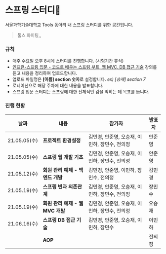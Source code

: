 # 스프링 스터디🧐

서울과학기술대학교 Tools 동아리 내 스프링 스터디를 위한 공간입니다.
>툴스 화이팅,,

### 규칙
* 매주 수요일 오후 8시에 스터디를 진행합니다. (시험기간 휴식)
* [인프런-스프링 입문 - 코드로 배우는 스프링 부트, 웹 MVC, DB 접근 기술](https://www.inflearn.com/course/%EC%8A%A4%ED%94%84%EB%A7%81-%EC%9E%85%EB%AC%B8-%EC%8A%A4%ED%94%84%EB%A7%81%EB%B6%80%ED%8A%B8) 강의를 듣고 내용을 정리하여 업로드합니다.
* 업로드 파일명은 **[이름] section 숫자**로 설정합니다. *ex) [승재] section 7*
* 로테이션으로 해당 주차에 대한 내용을 발표합니다.
* 스프링 입문 스터디는 스프링에 대한 전체적인 감을 익히는 데 목표를 둡니다.

### 진행 현황
|날짜|내용|참가자|발표자|
|---|---|---|---|
|21.05.05(수)|**프로젝트 환경설정**|김민경, 안준영, 오승재, 이민하, 장민수, 전의정|안준영|
|21.05.05(수)|**스프링 웹 개발 기초**|김민경, 안준영, 오승재, 이민하, 장민수, 전의정|안준영|
|21.05.12(수)|**회원 관리 예제 - 백엔드 개발**|김민경, 안준영, 이민하, 장민수, 전의정|김민경|
|21.05.19(수)|**스프링 빈과 의존관계**|김민경, 안준영, 오승재, 이민하, 장민수, 전의정|장민수|
|21.05.19(수)|**회원 관리 예제 - 웹 MVC 개발**|김민경, 안준영, 오승재, 이민하, 장민수, 전의정|오승재|
|21.06.16(수)|**스프링 DB 접근 기술**|김민경, 안준영, 오승재, 이민하, 장민수|이민하|
||**AOP**||전의정|

